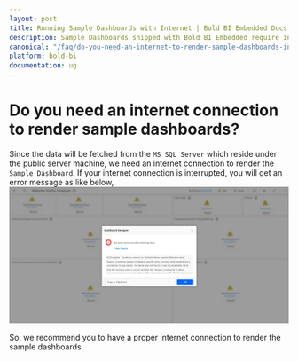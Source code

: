 ```yaml
---
layout: post
title: Running Sample Dashboards with Internet | Bold BI Embedded Docs
description: Sample Dashboards shipped with Bold BI Embedded require internet connection to render its data as they are available online.
canonical: "/faq/do-you-need-an-internet-to-render-sample-dashboards-in-bold-bi/"
platform: bold-bi
documentation: ug
---
```


# Do you need an internet connection to render sample dashboards?
Since the data will be fetched from the `MS SQL Server` which reside under the public server machine, we need an internet connection to render the `Sample Dashboard`. If your internet connection is interrupted, you will get an error message as like below,
![Error image](/static/assets/faq/images/internet-error-mesaage.png)

So, we recommend you to have a proper internet connection to render the sample dashboards.
